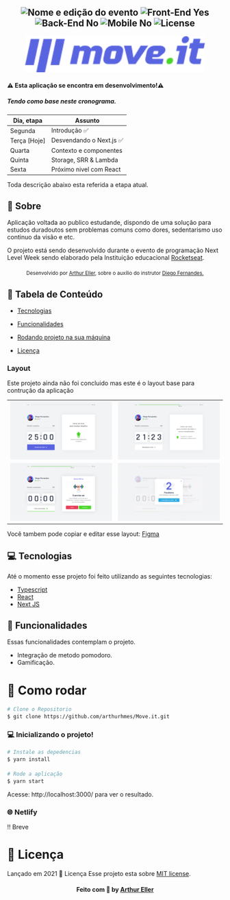 <h2 align="center">
  <img src="https://img.shields.io/badge/Move.it-v1-blueblack?color=blue&style=for-the-badge" alt="Nome e edição do evento" />
  <img src="https://img.shields.io/badge/Front End%3F-yes-blueblack?color=blue&style=for-the-badge" alt="Front-End Yes" />
  <img src="https://img.shields.io/badge/Back End%3F-no-blueblack?color=blue&style=for-the-badge" alt="Back-End No" />
  <img src="https://img.shields.io/badge/Mobile%3F-no-blueblack?color=blue&style=for-the-badge" alt="Mobile No" />
  <img src="https://img.shields.io/github/license/WorkEasy/WorkEasy?color=black&style=for-the-badge" alt="License" />
</h2>



<p align="center">
   <img src="./src/assets/Logo.png" alt="Move.it" width="420"/>
</p>

#### ⚠️ Esta aplicação se encontra em desenvolvimento!⚠️
##### Tendo como base neste cronograma. 
| Dia, etapa   | Assunto |
|----------|----------|
|Segunda | Introdução ✅| 
|Terça [Hoje] |  Desvendando o Next.js ✅|
|Quarta |  Contexto e componentes |
|Quinta |  Storage, SRR & Lambda |
|Sexta |  Próximo nivel com React |

Toda descrição abaixo esta referida a etapa atual.
## 📖 Sobre 


Aplicação voltada ao publico estudande, dispondo de uma solução para estudos duradoutos sem problemas comuns como dores, sedentarismo uso continuo da visão e etc. 

O projeto está sendo desenvolvido durante o evento de programação Next Level Week sendo elaborado pela Instituição educacional [Rocketseat](https://github.com/Rocketseat).



<div align="center">
   <sub>Desenvolvido por 
    <a href="https://github.com/ArthurHMES">Arthur Eller</a>, sobre o auxílio do instrutor 
    <a href="https://github.com/diego3g">Diego Fernandes.</a>
  </sub>
</div>

## :pushpin: Tabela de Conteúdo

* [Tecnologias](#computer-tecnologias)
* [Funcionalidades](#rocket-funcionalidades)
* [Rodando projeto na sua máquina](#construction_worker-como-rodar)

* [Licença](#memo-licença)

### Layout
Este projeto ainda não foi concluido mas este é o layout base para contrução da aplicação

|  |  |
|----------|----------|
| ![example](./src/assets/Previews/Preview.png) |  ![example](./src/assets/Previews/Preview_Start.png) |
| ![example](./src/assets/Previews/Preview_End.png) |  ![example](./src/assets/Previews/Preview_Share.png) |



Você tambem pode copiar e editar esse layout: [Figma](https://www.figma.com/file/ge20pu3ofMOKoliUyKx1Nl/Move.it-1.0/duplicate)
## :computer: Tecnologias
Até o momento esse projeto foi feito utilizando as seguintes tecnologias:

* [Typescript](https://www.typescriptlang.org/)
* [React](https://reactjs.org/)
* [Next JS](https://nextjs.org/)

## :rocket: Funcionalidades
Essas funcionalidades contemplam o projeto.

* Integração de metodo pomodoro.
* Gamificação.

# :construction_worker: Como rodar

```bash
# Clone o Repositorio
$ git clone https://github.com/arthurhmes/Move.it.git

```
### 💻 Inicializando o projeto!

```bash
# Instale as depedencias
$ yarn install

# Rode a aplicação
$ yarn start

```
Acesse: http://localhost:3000/ para ver o resultado.

### 🌐 Netlify
!! Breve

# :memo: Licença

Lançado em 2021 :memo: Licença
Esse projeto esta sobre [MIT license](./LICENSE).



<h4 align="center">
    Feito com 💜 by <a href="https://www.linkedin.com/in/arthur-eller/" target="_blank">Arthur Eller </a>
</h4>
